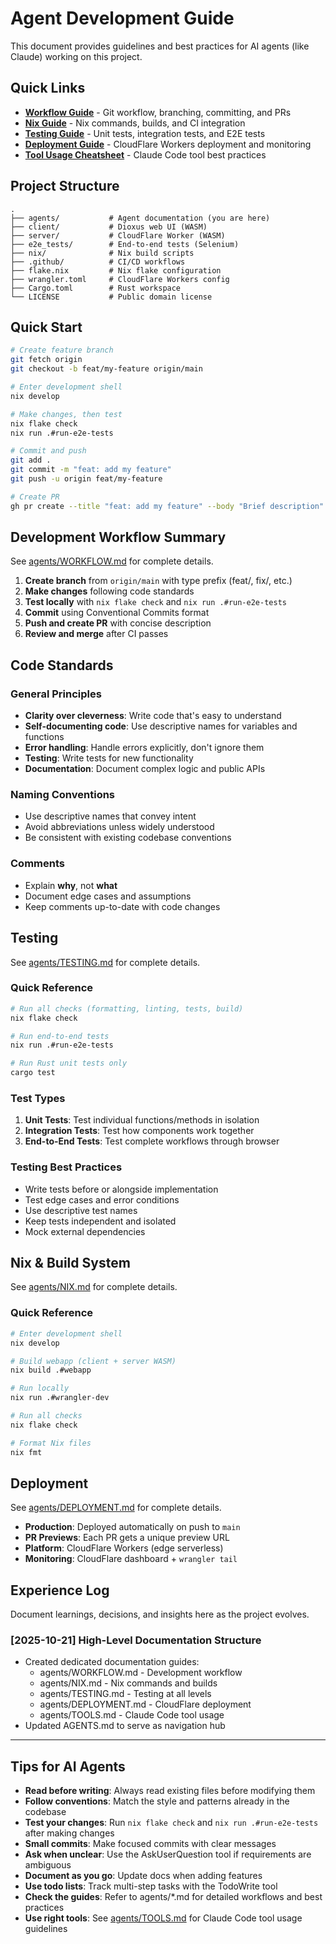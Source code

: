 # Agent Development Guide

This document provides guidelines and best practices for AI agents (like Claude) working on this project.

## Quick Links

- **[Workflow Guide](agents/WORKFLOW.md)** - Git workflow, branching, committing, and PRs
- **[Nix Guide](agents/NIX.md)** - Nix commands, builds, and CI integration
- **[Testing Guide](agents/TESTING.md)** - Unit tests, integration tests, and E2E tests
- **[Deployment Guide](agents/DEPLOYMENT.md)** - CloudFlare Workers deployment and monitoring
- **[Tool Usage Cheatsheet](agents/TOOLS.md)** - Claude Code tool best practices

## Project Structure

```
.
├── agents/           # Agent documentation (you are here)
├── client/           # Dioxus web UI (WASM)
├── server/           # CloudFlare Worker (WASM)
├── e2e_tests/        # End-to-end tests (Selenium)
├── nix/              # Nix build scripts
├── .github/          # CI/CD workflows
├── flake.nix         # Nix flake configuration
├── wrangler.toml     # CloudFlare Workers config
├── Cargo.toml        # Rust workspace
└── LICENSE           # Public domain license
```

## Quick Start

```bash
# Create feature branch
git fetch origin
git checkout -b feat/my-feature origin/main

# Enter development shell
nix develop

# Make changes, then test
nix flake check
nix run .#run-e2e-tests

# Commit and push
git add .
git commit -m "feat: add my feature"
git push -u origin feat/my-feature

# Create PR
gh pr create --title "feat: add my feature" --body "Brief description"
```

## Development Workflow Summary

See [agents/WORKFLOW.md](agents/WORKFLOW.md) for complete details.

1. **Create branch** from `origin/main` with type prefix (feat/, fix/, etc.)
2. **Make changes** following code standards
3. **Test locally** with `nix flake check` and `nix run .#run-e2e-tests`
4. **Commit** using Conventional Commits format
5. **Push and create PR** with concise description
6. **Review and merge** after CI passes

## Code Standards

### General Principles

- **Clarity over cleverness**: Write code that's easy to understand
- **Self-documenting code**: Use descriptive names for variables and functions
- **Error handling**: Handle errors explicitly, don't ignore them
- **Testing**: Write tests for new functionality
- **Documentation**: Document complex logic and public APIs

### Naming Conventions

- Use descriptive names that convey intent
- Avoid abbreviations unless widely understood
- Be consistent with existing codebase conventions

### Comments

- Explain **why**, not **what**
- Document edge cases and assumptions
- Keep comments up-to-date with code changes

## Testing

See [agents/TESTING.md](agents/TESTING.md) for complete details.

### Quick Reference

```bash
# Run all checks (formatting, linting, tests, build)
nix flake check

# Run end-to-end tests
nix run .#run-e2e-tests

# Run Rust unit tests only
cargo test
```

### Test Types

1. **Unit Tests**: Test individual functions/methods in isolation
2. **Integration Tests**: Test how components work together
3. **End-to-End Tests**: Test complete workflows through browser

### Testing Best Practices

- Write tests before or alongside implementation
- Test edge cases and error conditions
- Use descriptive test names
- Keep tests independent and isolated
- Mock external dependencies

## Nix & Build System

See [agents/NIX.md](agents/NIX.md) for complete details.

### Quick Reference

```bash
# Enter development shell
nix develop

# Build webapp (client + server WASM)
nix build .#webapp

# Run locally
nix run .#wrangler-dev

# Run all checks
nix flake check

# Format Nix files
nix fmt
```

## Deployment

See [agents/DEPLOYMENT.md](agents/DEPLOYMENT.md) for complete details.

- **Production**: Deployed automatically on push to `main`
- **PR Previews**: Each PR gets a unique preview URL
- **Platform**: CloudFlare Workers (edge serverless)
- **Monitoring**: CloudFlare dashboard + `wrangler tail`

## Experience Log

Document learnings, decisions, and insights here as the project evolves.

### [2025-10-21] High-Level Documentation Structure

- Created dedicated documentation guides:
  - agents/WORKFLOW.md - Development workflow
  - agents/NIX.md - Nix commands and builds
  - agents/TESTING.md - Testing at all levels
  - agents/DEPLOYMENT.md - CloudFlare deployment
  - agents/TOOLS.md - Claude Code tool usage
- Updated AGENTS.md to serve as navigation hub

______________________________________________________________________

## Tips for AI Agents

- **Read before writing**: Always read existing files before modifying them
- **Follow conventions**: Match the style and patterns already in the codebase
- **Test your changes**: Run `nix flake check` and `nix run .#run-e2e-tests` after making changes
- **Small commits**: Make focused commits with clear messages
- **Ask when unclear**: Use the AskUserQuestion tool if requirements are ambiguous
- **Document as you go**: Update docs when adding features
- **Use todo lists**: Track multi-step tasks with the TodoWrite tool
- **Check the guides**: Refer to agents/\*.md for detailed workflows and best practices
- **Use right tools**: See [agents/TOOLS.md](agents/TOOLS.md) for Claude Code tool usage guidelines
